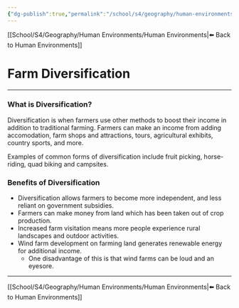```yaml
---
{"dg-publish":true,"permalink":"/school/s4/geography/human-environments/farm-diversification/"}
---
```

[[School/S4/Geography/Human Environments/Human Environments|⬅️ Back to Human Environments]]
# Farm Diversification
---

### What is Diversification?
Diversification is when farmers use other methods to boost their income in addition to traditional farming. Farmers can make an income from adding accomodation, farm shops and attractions, tours, agricultural exhibits, country sports, and more.

Examples of common forms of diversification include fruit picking, horse-riding, quad biking and campsites.

### Benefits of Diversification
- Diversification allows farmers to become more independent, and less reliant on government subsidies.
- Farmers can make money from land which has been taken out of crop production.
- Increased farm visitation means more people experience rural landscapes and outdoor activities.
- Wind farm development on farming land generates renewable energy for additional income.
    - One disadvantage of this is that wind farms can be loud and an eyesore.

---
[[School/S4/Geography/Human Environments/Human Environments|⬅️ Back to Human Environments]]
